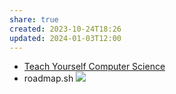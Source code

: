 ```yaml
---
share: true
created: 2023-10-24T18:26
updated: 2024-01-03T12:00
---
```

- [Teach Yourself Computer Science](https://teachyourselfcs.com/)
- roadmap.sh
![](https://youtu.be/i4MneyaJPG4)
